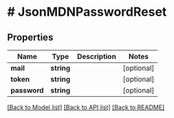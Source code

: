 # # JsonMDNPasswordReset

## Properties

Name | Type | Description | Notes
------------ | ------------- | ------------- | -------------
**mail** | **string** |  | [optional]
**token** | **string** |  | [optional]
**password** | **string** |  | [optional]

[[Back to Model list]](../../README.md#models) [[Back to API list]](../../README.md#endpoints) [[Back to README]](../../README.md)
